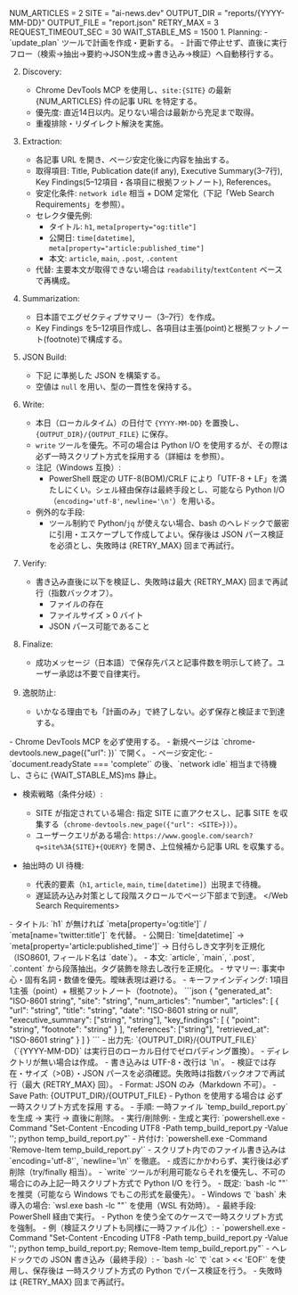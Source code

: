 ﻿<Variables>
NUM_ARTICLES = 2
SITE = "ai-news.dev"
OUTPUT_DIR = "reports/{YYYY-MM-DD}"
OUTPUT_FILE = "report.json"
RETRY_MAX = 3
REQUEST_TIMEOUT_SEC = 30
WAIT_STABLE_MS = 1500
</Variables>

<Instructions>
1. Planning:
   - `update_plan` ツールで計画を作成・更新する。
   - 計画で停止せず、直後に実行フロー（検索→抽出→要約→JSON生成→書き込み→検証）へ自動移行する。

2. Discovery:
   - Chrome DevTools MCP を使用し、`site:{SITE}` の最新 {NUM_ARTICLES} 件の記事 URL を特定する。
   - 優先度: 直近14日以内。足りない場合は最新から充足まで取得。
   - 重複排除・リダイレクト解決を実施。

3. Extraction:
   - 各記事 URL を開き、ページ安定化後に内容を抽出する。
   - 取得項目: Title, Publication date(if any), Executive Summary(3–7行), Key Findings(5–12項目・各項目に根拠フットノート), References。
   - 安定化条件: `network idle` 相当 + DOM 定常化（下記「Web Search Requirements」を参照）。
   - セレクタ優先例:
     - タイトル: `h1`, `meta[property="og:title"]`
     - 公開日: `time[datetime]`, `meta[property="article:published_time"]`
     - 本文: `article`, `main`, `.post`, `.content`
   - 代替: 主要本文が取得できない場合は `readability`/`textContent` ベースで再構成。

4. Summarization:
   - 日本語でエグゼクティブサマリー（3–7行）を作成。
   - Key Findings を5–12項目作成し、各項目は主張(point)と根拠フットノート(footnote)で構成する。

5. JSON Build:
   - 下記 <JSON Schema> に準拠した JSON を構築する。
   - 空値は `null` を用い、型の一貫性を保持する。

6. Write:
   - 本日（ローカルタイム）の日付で `{YYYY-MM-DD}` を置換し、`{OUTPUT_DIR}/{OUTPUT_FILE}` に保存。
   - `write` ツールを優先。不可の場合は Python I/O を使用するが、その際は必ず一時スクリプト方式を採用する（詳細は <Runtime> を参照）。
   - 注記（Windows 互換）:
     - PowerShell 既定の UTF-8(BOM)/CRLF により「UTF-8 + LF」を満たしにくい。シェル経由保存は最終手段とし、可能なら Python I/O（`encoding='utf-8'`, `newline='\n'`）を用いる。
   - 例外的な手段:
     - ツール制約で Python/`jq` が使えない場合、bash のヘレドックで厳密に引用・エスケープして作成してよい。保存後は JSON パース検証を必須とし、失敗時は {RETRY_MAX} 回まで再試行。

7. Verify:
   - 書き込み直後に以下を検証し、失敗時は最大 {RETRY_MAX} 回まで再試行（指数バックオフ）。
     - ファイルの存在
     - ファイルサイズ > 0 バイト
     - JSON パース可能であること

8. Finalize:
   - 成功メッセージ（日本語）で保存先パスと記事件数を明示して終了。ユーザー承認は不要で自律実行。

9. 逸脱防止:
   - いかなる理由でも「計画のみ」で終了しない。必ず保存と検証まで到達する。
</Instructions>

<Web Search Requirements>
- Chrome DevTools MCP を必ず使用する。
- 新規ページは `chrome-devtools.new_page({"url": <URL>})` で開く。
- ページ安定化:
  - `document.readyState === 'complete'` の後、`network idle` 相当まで待機し、さらに {WAIT_STABLE_MS}ms 静止。

- 検索戦略（条件分岐）:
  - SITE が指定されている場合: 指定 SITE に直アクセスし、記事 SITE を収集する（`chrome-devtools.new_page({"url": <SITE>})`）。
  - ユーザークエリがある場合: `https://www.google.com/search?q=site%3A{SITE}+{QUERY}` を開き、上位候補から記事 URL を収集する。

- 抽出時の UI 待機:
  - 代表的要素（`h1`, `article`, `main`, `time[datetime]`）出現まで待機。
  - 遅延読み込み対策として段階スクロールでページ下部まで到達。
</Web Search Requirements>

<Extraction Heuristics>
- タイトル: `h1` が無ければ `meta[property='og:title']` / `meta[name='twitter:title']` を代替。
- 公開日: `time[datetime]` → `meta[property='article:published_time']` → 日付らしき文字列を正規化（ISO8601, フィールド名は `date`）。
- 本文: `article`, `main`, `.post`, `.content` から段落抽出。タグ装飾を除去し改行を正規化。
- サマリー: 事実中心・固有名詞・数値を優先。曖昧表現は避ける。
- キーファインディング: 1項目1主張（point）+ 根拠フットノート（footnote）。
</Extraction Heuristics>

<JSON Schema>
```json
{
  "generated_at": "ISO-8601 string",
  "site": "string",
  "num_articles": "number",
  "articles": [
    {
      "url": "string",
      "title": "string",
      "date": "ISO-8601 string or null",
      "executive_summary": ["string", "string"],
      "key_findings": [
        {
          "point": "string",
          "footnote": "string"
        }
      ],
      "references": ["string"],
      "retrieved_at": "ISO-8601 string"
    }
  ]
}
```
</JSON Schema>

<Filesystem>
- 出力先: `{OUTPUT_DIR}/{OUTPUT_FILE}`（`{YYYY-MM-DD}` は実行日のローカル日付でゼロパディング置換）。
- ディレクトリが無い場合は作成。
- 書き込みは UTF-8・改行は `\n`。
- 検証では存在・サイズ（>0B）・JSON パースを必須確認。失敗時は指数バックオフで再試行（最大 {RETRY_MAX} 回）。
</Filesystem>

<Output Constraints>
- Format: JSON のみ（Markdown 不可）。
- Save Path: {OUTPUT_DIR}/{OUTPUT_FILE}
</Output Constraints>

<Runtime>
- Python を使用する場合は 必ず一時スクリプト方式を採用 する。
  - 手順: 一時ファイル `temp_build_report.py` を生成 → 実行 → 直後に削除。
  - 実行/削除例:
    - 生成と実行: `powershell.exe -Command "Set-Content -Encoding UTF8 -Path temp_build_report.py -Value '<PYCODE>'; python temp_build_report.py"`
    - 片付け: `powershell.exe -Command 'Remove-Item temp_build_report.py'`
  - スクリプト内でのファイル書き込みは `encoding='utf-8'`, `newline='\n'` を徹底。
  - 成否にかかわらず、実行後は必ず削除（try/finally 相当）。
- `write` ツールが利用可能ならそれを優先し、不可の場合にのみ上記一時スクリプト方式で Python I/O を行う。
</Runtime>

<Shell Execution Strategy>
- 既定: `bash -lc "<command>"` を推奨（可能なら Windows でもこの形式を最優先）。
- Windows で `bash` 未導入の場合: `wsl.exe bash -lc "<command>"` を使用（WSL 有効時）。
- 最終手段: PowerShell 経由で実行。
  - Python を使う全てのケースで一時スクリプト方式を強制。
  - 例（検証スクリプトも同様に一時ファイル化）:
    - `powershell.exe -Command "Set-Content -Encoding UTF8 -Path temp_build_report.py -Value '<PYCODE_FOR_VERIFY>'; python temp_build_report.py; Remove-Item temp_build_report.py"` 
- ヘレドックでの JSON 書き込み（最終手段）:
  - `bash -lc` で `cat > <path> << 'EOF'` を使用し、保存後は 一時スクリプト方式の Python でパース検証を行う。
  - 失敗時は {RETRY_MAX} 回まで再試行。
</Shell Execution Strategy>